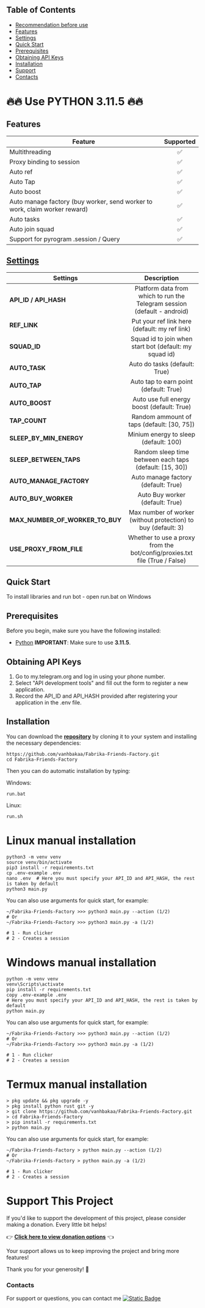 ## Table of Contents
- [Recommendation before use](#recommendation-before-use)
- [Features](#features)
- [Settings](#settings)
- [Quick Start](#quick-start)
- [Prerequisites](#prerequisites)
- [Obtaining API Keys](#obtaining-api-keys)
- [Installation](#installation)
- [Support](#support-this-project)
- [Contacts](#contacts)



# 🔥🔥 Use PYTHON 3.11.5 🔥🔥

## Features  
| Feature                                                     | Supported  |
|---------------------------------------------------------------|:----------------:|
| Multithreading                                                |        ✅        |
| Proxy binding to session                                      |        ✅        |
| Auto ref                                                      |        ✅        |
| Auto Tap                                                      |        ✅        |
| Auto boost                                                    |        ✅        |
| Auto manage factory (buy worker, send worker to work, claim worker reward)   |        ✅        |
| Auto tasks                                                    |        ✅        |
| Auto join squad                                               |        ✅        |
| Support for pyrogram .session / Query                         |        ✅        |

## [Settings](https://github.com/vanhbakaa/Fabrika-Friends-Factory/blob/main/.env-example)
| Settings | Description |
|----------------------------|:-------------------------------------------------------------------------------------------------------------:|
| **API_ID / API_HASH**      | Platform data from which to run the Telegram session (default - android)                                      |       
| **REF_LINK**               | Put your ref link here (default: my ref link)                                                                 |
| **SQUAD_ID**               | Squad id to join when start bot (default: my squad id)                                                        |
| **AUTO_TASK**             | Auto do tasks (default: True)                                                                                 |
| **AUTO_TAP**               | Auto tap to earn point (default: True)                                                                        |
| **AUTO_BOOST**             | Auto use full energy boost (default: True)                                                                    |
| **TAP_COUNT**              | Random ammount of taps (default: [30, 75])                                                                    |
| **SLEEP_BY_MIN_ENERGY**    | Minium energy to sleep (default: 100)                                                                         |
| **SLEEP_BETWEEN_TAPS**     | Random sleep time between each taps (default: [15, 30])                                                       |
| **AUTO_MANAGE_FACTORY**    | Auto manage factory (default: True)                                                                           |
| **AUTO_BUY_WORKER**        | Auto Buy worker (default: True)                                                                               |
| **MAX_NUMBER_OF_WORKER_TO_BUY**  | Max number of worker (without protection) to buy (default: 3)                                           |
| **USE_PROXY_FROM_FILE**    | Whether to use a proxy from the bot/config/proxies.txt file (True / False)                                    |



## Quick Start

To install libraries and run bot - open run.bat on Windows

## Prerequisites
Before you begin, make sure you have the following installed:
- [Python](https://www.python.org/downloads/) **IMPORTANT**: Make sure to use **3.11.5**. 

## Obtaining API Keys
1. Go to my.telegram.org and log in using your phone number.
2. Select "API development tools" and fill out the form to register a new application.
3. Record the API_ID and API_HASH provided after registering your application in the .env file.

## Installation
You can download the [**repository**](https://github.com/vanhbakaa/Fabrika-Friends-Factory) by cloning it to your system and installing the necessary dependencies:
```shell
https://github.com/vanhbakaa/Fabrika-Friends-Factory.git
cd Fabrika-Friends-Factory
```

Then you can do automatic installation by typing:

Windows:
```shell
run.bat
```

Linux:
```shell
run.sh
```

# Linux manual installation
```shell
python3 -m venv venv
source venv/bin/activate
pip3 install -r requirements.txt
cp .env-example .env
nano .env  # Here you must specify your API_ID and API_HASH, the rest is taken by default
python3 main.py
```

You can also use arguments for quick start, for example:
```shell
~/Fabrika-Friends-Factory >>> python3 main.py --action (1/2)
# Or
~/Fabrika-Friends-Factory >>> python3 main.py -a (1/2)

# 1 - Run clicker
# 2 - Creates a session
```

# Windows manual installation
```shell
python -m venv venv
venv\Scripts\activate
pip install -r requirements.txt
copy .env-example .env
# Here you must specify your API_ID and API_HASH, the rest is taken by default
python main.py
```
You can also use arguments for quick start, for example:
```shell
~/Fabrika-Friends-Factory >>> python3 main.py --action (1/2)
# Or
~/Fabrika-Friends-Factory >>> python3 main.py -a (1/2)

# 1 - Run clicker
# 2 - Creates a session
```

# Termux manual installation
```
> pkg update && pkg upgrade -y
> pkg install python rust git -y
> git clone https://github.com/vanhbakaa/Fabrika-Friends-Factory.git
> cd Fabrika-Friends-Factory
> pip install -r requirements.txt
> python main.py
```

You can also use arguments for quick start, for example:
```termux
~/Fabrika-Friends-Factory > python main.py --action (1/2)
# Or
~/Fabrika-Friends-Factory > python main.py -a (1/2)

# 1 - Run clicker
# 2 - Creates a session 
```
# Support This Project

If you'd like to support the development of this project, please consider making a donation. Every little bit helps!

👉 **[Click here to view donation options](https://github.com/vanhbakaa/Donation/blob/main/README.md)** 👈

Your support allows us to keep improving the project and bring more features!

Thank you for your generosity! 🙌

### Contacts

For support or questions, you can contact me [![Static Badge](https://img.shields.io/badge/Telegram-Channel-Link?style=for-the-badge&logo=Telegram&logoColor=white&logoSize=auto&color=blue)](https://t.me/airdrop_tool_vanh)
